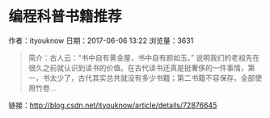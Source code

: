 # 编程科普书籍推荐
作者：ityouknow
日期：2017-06-06 13:22
浏览量：3631
> 简介：古人云：“书中自有黄金屋，书中自有颜如玉。” 说明我们的老祖先在很久之前就认识到读书的价值。在古代读书还真是挺奢侈的一件事情，第一，书太少了，古代其实总共就没有多少书籍；第二书籍不容保存，全部使用竹卷...

 链接：http://blog.csdn.net/ityouknow/article/details/72876645
